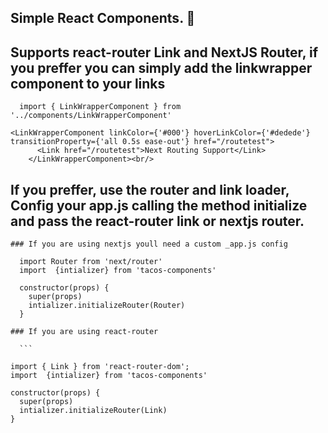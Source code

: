 ## Simple React Components. :bento:

## Supports react-router Link and NextJS Router, if you preffer you can simply add the linkwrapper component to your links

  ```
    import { LinkWrapperComponent } from '../components/LinkWrapperComponent'
 
  <LinkWrapperComponent linkColor={'#000'} hoverLinkColor={'#dedede'} transitionProperty={'all 0.5s ease-out'} href="/routetest">
        <Link href="/routetest">Next Routing Support</Link>
      </LinkWrapperComponent><br/>
  ```
  
  ## If you preffer, use the router and link loader, Config your app.js calling the method initialize and pass the react-router link or nextjs router.
    ### If you are using nextjs youll need a custom _app.js config 
  ```
    import Router from 'next/router'
    import  {intializer} from 'tacos-components'
 
    constructor(props) {
      super(props)
      intializer.initializeRouter(Router)
    }
  ```
    ### If you are using react-router

      ```
    
    import { Link } from 'react-router-dom';
    import  {intializer} from 'tacos-components'
 
    constructor(props) {
      super(props)
      intializer.initializeRouter(Link)
    }
  ```